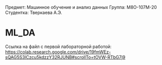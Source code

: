 Предмет: Машинное обучение и анализ данных
Группа: М8О-107М-20
Студентка: Тверкаева А.Э.

# ML_DA
Ссылка на файл с первой лабораторной работой: https://colab.research.google.com/drive/19fmWEz-sQAG5S3lCzcu5kdzzY32RJUNB#scrollTo=tOVW-RTbG7j9
